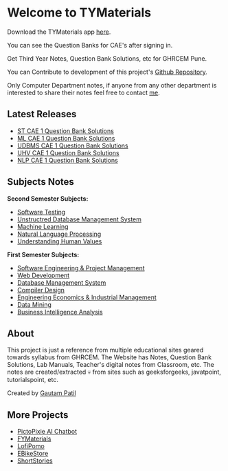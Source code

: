 # Welcome to TYMaterials

Download the TYMaterials app [here](https://bzbf.short.gy/TYMaterials).

You can see the Question Banks for CAE's after signing in.

Get Third Year Notes, Question Bank Solutions, etc for GHRCEM Pune.

You can Contribute to development of this project's [Github Repository](https://github.com/GautamPatil1/EduMaterials).

Only Computer Department notes, if anyone from any other department is interested to share their notes feel free to contact [me](mailto:gautam.patil.cs@ghrcem.raisoni.net).

## Latest Releases

- [ST CAE 1 Question Bank Solutions](/ST/ST-CAE-1-Question-Bank)
- [ML CAE 1 Question Bank Solutions](/ML/ML-CAE-1-Question-Bank)
- [UDBMS CAE 1 Question Bank Solutions](/UDBMS/UDBMS-CAE-1-Question-Bank)
- [UHV CAE 1 Question Bank Solutions](/UHV/UHV-CAE-1-Question-Bank)
- [NLP CAE 1 Question Bank Solutions](/NLP/NLP-CAE-1-Question-Bank)

## Subjects Notes

**Second Semester Subjects:**

- [Software Testing](ST/)
- [Unstructred Database Management System](UDBMS/)
- [Machine Learning](ML/)
- [Natural Language Processing](NLP/)
- [Understanding Human Values](UHV/)

**First Semester Subjects:**

- [Software Engineering & Project Management](sepm/)
- [Web Development](WD/)
- [Database Management System](dbms/)
- [Compiler Design](cd/index.md)
- [Engineering Economics & Industrial Management](eeim/)
- [Data Mining](DM/)
- [Business Intelligence Analysis](BIA/)

## About

This project is just a reference from multiple educational sites geared towards syllabus from GHRCEM.
The Website has Notes, Question Bank Solutions, Lab Manuals, Teacher's digital notes from Classroom, etc. The notes are created/extracted :skull: from sites such as geeksforgeeks, javatpoint, tutorialspoint, etc.

Created by [Gautam Patil](https://gautampatil.tech)

## More Projects

- [PictoPixie AI Chatbot](https://gautampatil1.github.io/pictopixie/)
- [FYMaterials](https://fymaterials.live)
- [LofiPomo](https://lofipomo.gautampatil.tech)
- [EBikeStore](https://ebikestore.tech)
- [ShortStories](https://short-stories-webapp.vercel.app/)
